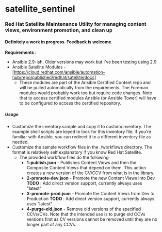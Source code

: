 # satellite_sentinel
### Red Hat Satellite Maintenance Utility for managing content views, environment promotion, and clean up

#### Definitely a work in progress. Feedback is welcome.

**Requirements** : 

- Ansible 2.9-ish. Older versions may work but I've been testing using 2.9
- Ansible Satellite Modules - [https://cloud.redhat.com/ansible/automation-hub/repo/published/redhat/satellite/docs]
  - These modules are part of the Ansible Certified Content repo and will be pulled automatically from the requirements. The Foreman modules would probably work too but require code changes. Note that to access certified modules Ansible (or Ansible Tower) will have to be configured to access the certified repository.

##### Usage

- Customize the inventory.sample and copy it to custom/inventory. The example shell scripts are keyed to look for this inventory file. If you're familiar with Ansible, you can redirect it to a different inventory file as needed.
- Customize the sample workflow files in the ./workflows directory. The format is relatively self explanatory if you know Red Hat Satellite.
  - The provided workflow files do the following
    - __1-publish.json__ - Publishes Content Views and then the Composite Content Views that depend on them. This action creates a new version of the CV/CCV from what is in the library.
    - __2-promote-dev.json__ - Promote the new Content Views into Dev  **TODO** : Add direct version support, currently always uses "latest"
    - __3-promote-prod.json__ - Promote the Content Views from Dev to Production  **TODO** : Add direct version support, currently always uses "latest"
    - __4-purge-old.json__ - Remove old versions of the specified CCVs/CVs. Note that the intended use is to purge old CCVs versions first as CV versions cannot be removed until they are no longer part of any CCVs.



     

